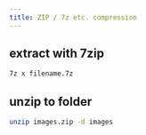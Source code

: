 ```yaml
---
title: ZIP / 7z etc. compression
---
```


## extract with 7zip
```bash
7z x filename.7z 
```

## unzip to folder
```bash
unzip images.zip -d images
```

